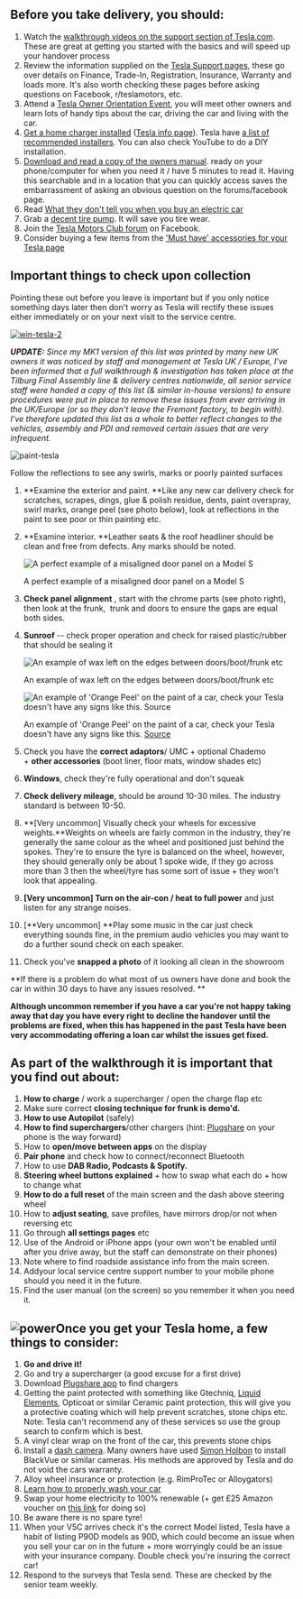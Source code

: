 ## Before you take delivery, you should:
1.  Watch the [walkthrough videos on the support section of Tesla.com](https://www.tesla.com/support?redirect=no). These are great at getting you started with the basics and will speed up your handover process
2.  Review the information supplied on the [Tesla Support pages](https://www.tesla.com/support?redirect=no), these go over details on Finance, Trade-In, Registration, Insurance, Warranty and loads more. It's also worth checking these pages before asking questions on Facebook, r/teslamotors, etc.
3.  Attend a [Tesla Owner Orientation Event](https://www.tesla.com/events), you will meet other owners and learn lots of handy tips about the car, driving the car and living with the car.
4.  [Get a home charger installed](FIXME) ([Tesla info page](https://www.tesla.com/support/home-charging-installation)). Tesla have [a list of recommended installers](https://www.tesla.com/support/find-an-installer). You can also check YouTube to do a DIY installation.
5.  [Download and read a copy of the owners manual](https://www.tesla.com/content/dam/tesla/Ownership/Own/Model%203%20Owners%20Manual.pdf). ready on your phone/computer for when you need it / have 5 minutes to read it. Having this searchable and in a location that you can quickly access saves the embarrassment of asking an obvious question on the forums/facebook page.
6.  Read [What they don't tell you when you buy an electric car](http://10ways.com/save/travel/car/what-they-dont-tell-you-when-you-buy-an-electric-car/9792)
7.  Grab a [decent tire pump](https://www.amazon.com/Audew-Portable-Compressor-Inflator-Inflatables/dp/B0719925K5/ref=sr_1_4?ie=UTF8&qid=1530650534&sr=8-4&keywords=tire+pump&dpID=515wSUCBeZL&preST=_SY300_QL70_&dpSrc=srch). It will save you tire wear.
8.  Join the [Tesla Motors Club forum](https://teslamotorsclub.com/) on Facebook.
9. Consider buying a few items from the ['Must have' accessories for your Tesla page]()

Important things to check upon collection
-----------------------------------------

Pointing these out before you leave is important but if you only notice something days later then don't worry as Tesla will rectify these issues either immediately or on your next visit to the service centre.

[![](https://fealey.co.uk/wp-content/uploads/2017/01/win-tesla-2.jpg "win-tesla-2")](http://www.awin1.com/cread.php?awinmid=744&awinaffid=76941)

***UPDATE:** Since my MK1 version of this list was printed by many new UK owners it was noticed by staff and management at Tesla UK / Europe, I've been informed that a full walkthrough & investigation has taken place at the Tilburg Final Assembly line & delivery centres nationwide, all senior service staff were handed a copy of this list (& similar in-house versions) to ensure procedures were put in place to remove these issues from ever arriving in the UK/Europe (or so they don't leave the Fremont *factory,* to begin with). I've therefore updated this list as a whole to better reflect changes to the vehicles, assembly and PDI and removed certain issues that are very infrequent.*

![paint-tesla](https://fealey.co.uk/wp-content/uploads/2016/06/paint-tesla.jpg)

Follow the reflections to see any swirls, marks or poorly painted surfaces

1.  **Examine the exterior and paint. **Like any new car delivery check for scratches, scrapes, dings, glue & polish residue, dents, paint overspray, swirl marks, orange peel (see photo below), look at reflections in the paint to see poor or thin painting etc.
2.  **Examine interior. **Leather seats & the roof headliner should be clean and free from defects. Any marks should be noted.

    ![A perfect example of a misaligned door panel on a Model S](https://fealey.co.uk/wp-content/uploads/2016/06/panel-alignment-tesla-model-s.jpg)

    A perfect example of a misaligned door panel on a Model S

3.  **Check panel alignment** , start with the chrome parts (see photo right), then look at the frunk,  trunk and doors to ensure the gaps are equal both sides.
4.  **Sunroof** -- check proper operation and check for raised plastic/rubber that should be sealing it

    ![An example of wax left on the edges between doors/boot/frunk etc](https://fealey.co.uk/wp-content/uploads/2016/06/wax-buffing.jpg)

    An example of wax left on the edges between doors/boot/frunk etc

    ![An example of 'Orange Peel' on the paint of a car, check your Tesla doesn't have any signs like this. Source](http://fealey.co.uk/wp-content/uploads/2016/06/orange-peel-paint-tesla.jpg)

    An example of 'Orange Peel' on the paint of a car, check your Tesla doesn't have any signs like this. [Source](http://www.drbeasleys.com/blog/2012/09/06/whats-the-deal-with-orange-peel/)

5.  Check you have the **correct adaptors**/ UMC + optional Chademo + **other accessories** (boot liner, floor mats, window shades etc)
6.  **Windows**, check they're fully operational and don't squeak
7.  **Check delivery mileage**, should be around 10-30 miles. The industry standard is between 10-50.
8.  **[Very uncommon] Visually check your wheels for excessive weights.**Weights on wheels are fairly common in the industry, they're generally the same colour as the wheel and positioned just behind the spokes. They're to ensure the tyre is balanced on the wheel, however, they should generally only be about 1 spoke wide, if they go across more than 3 then the wheel/tyre has some sort of issue + they won't look that appealing.
9.  **[Very uncommon] Turn on the air-con / heat to full power** and just listen for any strange noises.
10. [**Very uncommon] **Play some music in the car just check everything sounds fine, in the premium audio vehicles you may want to do a further sound check on each speaker.
11. Check you've **snapped a photo** of it looking all clean in the showroom

**If there is a problem do what most of us owners have done and book the car in within 30 days to have any issues resolved. **

**Although uncommon remember if you have a car you're not happy taking away that day you have every right to decline the handover until the problems are fixed, when this has happened in the past Tesla have been very accommodating offering a loan car whilst the issues get fixed.**

As part of the walkthrough it is important that you find out about:
-------------------------------------------------------------------

1.  **How to charge** / work a supercharger / open the charge flap etc
2.  Make sure correct **closing technique for frunk is demo'd.**
3.  **How to use Autopilot** (safely)
4.  **How to find superchargers**/other chargers (hint: [Plugshare](http://plugshare.com/) on your phone is the way forward)
5.  How to **open/move between apps** on the display
6.  **Pair phone** and check how to connect/reconnect Bluetooth
7.  How to use **DAB Radio, Podcasts & Spotify.**
8.  **Steering wheel buttons explained** + how to swap what each do + how to change what
9.  **How to do a full reset** of the main screen and the dash above steering wheel
10. How to **adjust seating**, save profiles, have mirrors drop/or not when reversing etc
11. Go through **all settings pages** etc
12. Use of the Android or iPhone apps (your own won't be enabled until after you drive away, but the staff can demonstrate on their phones)
13. Note where to find roadside assistance info from the main screen.
14. Addyour local service centre support number to your mobile phone should you need it in the future.
15. Find the user manual (on the screen) so you remember it when you need it.

![power](https://fealey.co.uk/wp-content/uploads/2016/06/power.jpg)Once you get your Tesla home, a few things to consider:
--------------------------------------------------------------------------------------------------------------------------

1.  **Go and drive it!**
2.  Go and try a supercharger (a good excuse for a first drive)
3.  Download [Plugshare app](http://plugshare.com/) to find chargers
4.  Getting the paint protected with something like Gtechniq, [Liquid Elements](http://fealey.co.uk/tesla/tesla-model-s-liquid-elements-6-layers-of-ceramic-paint-protection-completed/588), Opticoat or similar Ceramic paint protection, this will give you a protective coating which will help prevent scratches, stone chips etc. Note: Tesla can't recommend any of these services so use the group search to confirm which is best.
5.  A vinyl clear wrap on the front of the car, this prevents stone chips
6.  Install a [dash camera](http://10ways.com/save/travel/10-ways-to-save-money-with-a-dash-camera/4806). Many owners have used [Simon Holbon](https://holbon.com/) to install BlackVue or similar cameras. His methods are approved by Tesla and do not void the cars warranty.
7.  Alloy wheel insurance or protection (e.g. RimProTec or Alloygators)
8.  [Learn how to properly wash your car](http://fealey.co.uk/tesla/step-by-step-method-to-clean-your-tesla/726)
9.  Swap your home electricity to 100% renewable (+ get £25 Amazon voucher on [this link](https://ovoenergy.mention-me.com/m/ol/sqk-will-fealey) for doing so)
10. Be aware there is no spare tyre!
11. When your V5C arrives check it's the correct Model listed, Tesla have a habit of listing P90D models as 90D, which could become an issue when you sell your car on in the future + more worryingly could be an issue with your insurance company. Double check you're insuring the correct car!
12. Respond to the surveys that Tesla send. These are checked by the senior team weekly.
